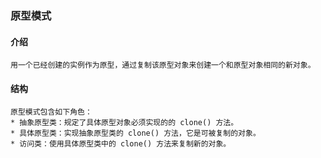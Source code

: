 ### 原型模式
#### 介绍
    用一个已经创建的实例作为原型，通过复制该原型对象来创建一个和原型对象相同的新对象。
#### 结构
    原型模式包含如下角色：
    * 抽象原型类：规定了具体原型对象必须实现的的 clone() 方法。
    * 具体原型类：实现抽象原型类的 clone() 方法，它是可被复制的对象。
    * 访问类：使用具体原型类中的 clone() 方法来复制新的对象。

